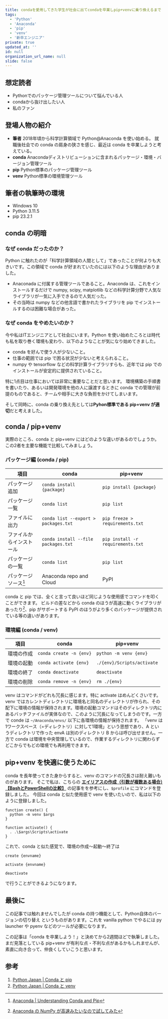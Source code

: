 ```yaml
---
title: condaを愛用してきた学生が社会に出てcondaを卒業しpip+venvに乗り換えるまで
tags:
  - 'Python'
  - 'Anaconda'
  - 'pip'
  - 'venv'
  - '新卒エンジニア'
private: true
updated_at: ''
id: null
organization_url_name: null
slide: false
---
```

## 想定読者
- Pythonでのパッケージ管理ツールについて悩んでいる人
- condaから抜け出したい人
- 私のファン

## 登場人物の紹介
- **筆者**
  2018年頃から科学計算領域で Python@Anaconda を使い始める。
  就職後社会での conda の肩身の狭さを感じ、最近は conda を卒業しようと考えている。
- **conda**
  Anacondaディストリビューションに含まれるパッケージ・環境・バージョン管理ツール
- **pip**
  Python標準のパッケージ管理ツール
- **venv**
  Python標準の環境管理ツール


## 筆者の執筆時の環境
- Windows 10
- Python 3.11.5
- pip 23.2.1


## conda の明暗
### なぜ conda だったのか？
Python に触れたのが「科学計算領域の人間として」であったことが何よりも大きいです。この領域で conda が好まれていたのには以下のような理由がありました。
- Anaconada に付属する管理ツールであること。Anaconda は、これをインストールするだけで numpy, scipy, matplotlib などの科学計算分野で人気なライブラリが一気に入手できるので人気だった。
- その当時は  numpy などの他言語で書かれたライブラリを pip でインストールするのは困難な場合があった。


### なぜ conda をやめたいのか？
今や私はITエンジニアとして社会にいます。Python を使い始めたころとは時代も私を取り巻く環境も変わり、以下のようなことが気になり始めてきました。
- conda を好んで使う人が少ないこと。
- 仕事の範囲では pip で困る状況が少ないと考えられること。
- numpy や tensorflow などの科学計算ライブラリすらも、近年では pip でのインストールが安定的に提供されていること。

特に1点目は仕事においては非常に重要なことだと思います。
環境構築の手順書を書いたり、あるいは開発環境を他の人に譲渡するときに conda での管理が前提のものであると、チームや相手に大きな負担をかけてしまいます。

そして同時に、conda の乗り換え先としては**Pyhon標準である pip+venv が適切**だと考えました。


## conda / pip+venv
実際のところ、conda と pip+venv にはどのような違いがあるのでしょうか。この2者を主要な機能で比較してみましょう。

### パッケージ編 (conda / pip)
| 項目 | conda | pip+venv |
| ---- | ----- | -------- |
| パッケージ追加 | `conda install {package}` | `pip install {package}` |
| パッケージ一覧 | `conda list` | `pip list` |
| ファイルに出力 | `conda list --export > packages.txt` | `pip freeze > requirements.txt` |
| ファイルからインストール | `conda install --file packages.txt` | `pip install -r requirements.txt` |
| パッケージの一覧 | `conda list` | `pip list` |
| パッケージソース[^packageInstallSource] | Anaconda repo and Cloud | PyPI |

[^packageInstallSource]: [Anaconda | Understanding Conda and Pip](https://www.anaconda.com/blog/understanding-conda-and-pip)

conda と pip では、全くと言って良いほど同じような使用感でコマンドを叩くことができます。
ビルドの差などから conda のほうが高速に動くライブラリがあったり[^runSpeedConpare]、pip がサポートする PyPI のほうがより多くのパッケージが提供されている等の違いがあります。

[^runSpeedConpare]: [Anaconda の NumPy が高速みたいなので試してみた](https://tech.morikatron.ai/entry/2020/03/27/100000)


### 環境編 (conda / venv)
| 項目 | conda | pip+venv |
| ---- | ----- | -------- |
| 環境の作成 | `conda create -n {env}` | `python -m venv {env}` |
| 環境の起動 | `conda activate {env}` | `./{env}/Scripts/activate` |
| 環境の終了 | `conda deactivate` | `deactivate` |
| 環境の削除 | `conda remove -n {env}` | `rm ./{env}` |

venv はコマンドがどれも冗長に感じます。特に activate はめんどくさいです。
venv ではカレントディレクトリに環境名と同名のディレクトリが作られ、その配下に環境の情報が保持されます。環境の起動コマンドはそのディレクトリ内にあるバッチファイルが実体なので、このように冗長になってしまうのです。一方で conde は `~/Anaconda/envs/` 以下に各環境の情報が保持されます。
「venv は1ワークスペース（=ディレクトリ）に対して1環境」という思想であり、A というディレクトリで作った envA は別のディレクトリ B からは呼び出せません。一方で conda は環境を中央管理しているので、作業するディレクトリに関わらずどこからでもどの環境でも再利用できます。


## pip+venv を快適に使うために
conda を長年使ってきた身からすると、venv のコマンドの冗長さは耐え難いものがあります。
そこで私は、こちらの [**エイリアスの作成（引数が複数ある場合）【BashとPowerShellの比較】**](https://qiita.com/karakuri-t910/items/d751987065d4c52b3af4) の記事をを参考にし、`$profile` にコマンドを登録しました。
今回は conda と似た使用感で venv を使いたいので、私は以下のように登録しました。

```powershell:$profile
function create() {
  python -m venv $args
}

function activate() {
  . .\$args\Scripts\activate
}
```

これで、conda と似た感覚で、環境の作成～起動～終了は
```powershell:powershell
create {envname}
```
```powershell:powershell
activate {envname}
```
```powershell:powershell
deactivate
```
で行うことができるようになります。


## 最後に
この記事では触れませんでしたが conda の持つ機能として、Python自体のバージョンの切り替え というものがあります。これを vanilla python でやるには py launcher や pyenv などのツールが必要になります。

この記事は「conda を卒業しよう！」と決めてから2週間ほどで執筆しました。まだ見落としている pip+venv が有利な点・不利な点があるかもしれませんが、素直に向き合って、仲良くしていこうと思います。

## 参考
1. [Python Japan | Conda と pip](https://www.python.jp/install/anaconda/pip_and_conda.html)
2. [Python Japan | Conda と venv](https://www.python.jp/install/anaconda/conda_and_venv.html)